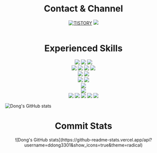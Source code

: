 <h1 align=center>Contact & Channel</h1>
<div align=center>
  <a href="https://odhok.tistory.com" target="_blank"><img alt="TISTORY" src ="https://img.shields.io/badge/Tistory-white.svg?&style=for-the-badge"/></a>
  <a href="mailto:ssuny303@gmail.com"><img src="https://img.shields.io/badge/Gmail-EA4335?style=for-the-badge&logo=Gmail&logoColor=white"/></a>
</div>
<br>

<h1 align=center>Experienced Skills</h1>
<div align=center>
  <img src="https://img.shields.io/badge/JavaScript-F7DF1E?style=for-the-badge&logo=JavaScript&logoColor=white"/>
  <img src="https://img.shields.io/badge/Node.js-339933?style=for-the-badge&logo=Node.js&logoColor=white"/>
  <img src="https://img.shields.io/badge/React-61DAFB?style=for-the-badge&logo=React&logoColor=white"/>
  <br>
  <img src="https://img.shields.io/badge/Python-3776AB?style=for-the-badge&logo=Python&logoColor=white"/>
  <img src="https://img.shields.io/badge/Flask-000000?style=for-the-badge&logo=Flask&logoColor=white"/>
  <img src="https://img.shields.io/badge/PyTorch-EE4C2C?style=for-the-badge&logo=PyTorch&logoColor=white"/>
  <img src="https://img.shields.io/badge/Anaconda-44A833?style=for-the-badge&logo=Anaconda&logoColor=white"/>
  <br>
  <img src="https://img.shields.io/badge/MySQL-4479A1?style=for-the-badge&logo=MySQL&logoColor=white"/>
  <img src="https://img.shields.io/badge/MariaDB-003545?style=for-the-badge&logo=MariaDB&logoColor=white"/>
  <br>
  <img src="https://img.shields.io/badge/HTML5-E34F26?style=for-the-badge&logo=HTML5&logoColor=white"/>
  <img src="https://img.shields.io/badge/CSS3-1572B6?style=for-the-badge&logo=CSS3&logoColor=white"/>
  <br>
  <img src="https://img.shields.io/badge/Raspberry Pi-A22846?style=for-the-badge&logo=Raspberry Pi&logoColor=white"/>
  <br>
  <img src="https://img.shields.io/badge/YOLO-00FFFF?style=for-the-badge&logo=YOLO&logoColor=white"/>
  <br>
  <img src="https://img.shields.io/badge/Git-F05032?style=for-the-badge&logo=Git&logoColor=white"/>
  <img src="https://img.shields.io/badge/GitHub-181717?style=for-the-badge&logo=GitHub&logoColor=white"/>
  <img src="https://img.shields.io/badge/Heroku-430098?style=for-the-badge&logo=Heroku&logoColor=white"/>
  <img src="https://img.shields.io/badge/Notion-000000?style=for-the-badge&logo=Notion&logoColor=white"/>
  <img src="https://img.shields.io/badge/Jupyter-F37626?style=for-the-badge&logo=Jupyter&logoColor=white"/>
</div>


![Dong's GitHub stats](https://github-readme-stats.vercel.app/api?username=ddong3301&show_icons=true&theme=radical)
<h1 align=center>Commit Stats</h1>
<div align=center>
  ![Dong's GitHub stats](https://github-readme-stats.vercel.app/api?username=ddong3301&show_icons=true&theme=radical)
</div>
